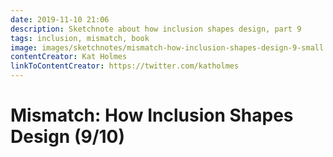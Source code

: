 ```yaml
---
date: 2019-11-10 21:06
description: Sketchnote about how inclusion shapes design, part 9
tags: inclusion, mismatch, book
image: images/sketchnotes/mismatch-how-inclusion-shapes-design-9-small.jpg
contentCreator: Kat Holmes
linkToContentCreator: https://twitter.com/katholmes
---
```


# Mismatch: How Inclusion Shapes Design (9/10)
